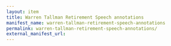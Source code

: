 ```yaml
---
layout: item
title: Warren Tallman Retirement Speech annotations
manifest_name: warren-tallman-retirement-speech-annotations
permalink: warren-tallman-retirement-speech-annotations/
external_manifest_url: 
---
```

<!-- Add an essay or interpretive material below this line,
using HTML or markdown.  Do not modify this file above this line -->
